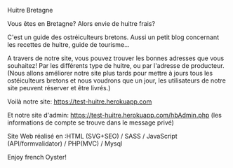 Huitre Bretagne


Vous êtes en Bretagne? Alors envie de huitre frais? 

C'est un guide des ostréiculteurs bretons.
Aussi un petit blog concernant les recettes de huitre, guide de tourisme...

A travers de notre site, vous pouvez trouver les bonnes adresses que vous souhaitez! 
Par les différents type de huitre, ou par l'adresse de producteur.
(Nous allons améliorer notre site plus tards pour mettre à jours tous les ostéiculteurs bretons et nous voudrons que un jour, les utilisateurs de notre site peuvent réserver et être livrés.)
 
Voilà notre site: https://test-huitre.herokuapp.com

Et notre site d'admin: https://test-huitre.herokuapp.com/hbAdmin.php
(les informations de compte se trouve dans le message privé)

Site Web réalisé en :HTML (SVG+SEO) / SASS / JavaScript (API/formvalidator) / PHP(MVC) / Mysql


Enjoy french Oyster! 

